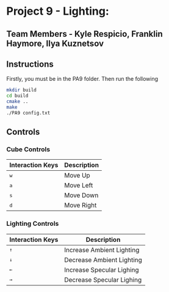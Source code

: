 # Project 9 - Lighting:
## Team Members - Kyle Respicio, Franklin Haymore, Ilya Kuznetsov

## Instructions
Firstly, you must be in the PA9 folder. Then run the following

```bash
mkdir build
cd build
cmake ..
make
./PA9 config.txt
```

## Controls

### Cube Controls
Interaction Keys | Description
------------ | -------------
<kbd>w</kbd> | Move Up
<kbd>a</kbd> | Move Left
<kbd>s</kbd> | Move Down
<kbd>d</kbd> | Move Right

### Lighting Controls
Interaction Keys | Description
------------ | -------------
<kbd>&uarr;</kbd> | Increase Ambient Lighting
<kbd>&darr;</kbd> | Decrease Ambient Lighting
<kbd>&larr;</kbd> | Increase Specular Lighing
<kbd>&rarr;</kbd> | Decrease Specular Lighing
